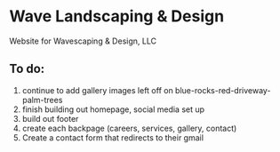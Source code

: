 # Wave Landscaping & Design

Website for Wavescaping & Design, LLC

## To do:

1. continue to add gallery images left off on blue-rocks-red-driveway-palm-trees
2. finish building out homepage, social media set up
3. build out footer
5. create each backpage (careers, services, gallery, contact)
6. Create a contact form that redirects to their gmail
